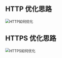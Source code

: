 

## HTTP 优化思路

<img src="https://happychan.oss-cn-shenzhen.aliyuncs.com/img/HTTP如何优化.png" alt="HTTP如何优化" style="zoom: 80%;" />



## HTTPS 优化思路

<img src="https://happychan.oss-cn-shenzhen.aliyuncs.com/img/HTTPS如何优化.png" alt="HTTPS如何优化" style="zoom: 80%;" />